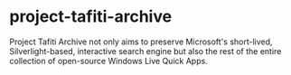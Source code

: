 # project-tafiti-archive
 Project Tafiti Archive not only aims to preserve Microsoft's short-lived, Silverlight-based, interactive search engine but also the rest of the entire collection of open-source Windows Live Quick Apps. 
